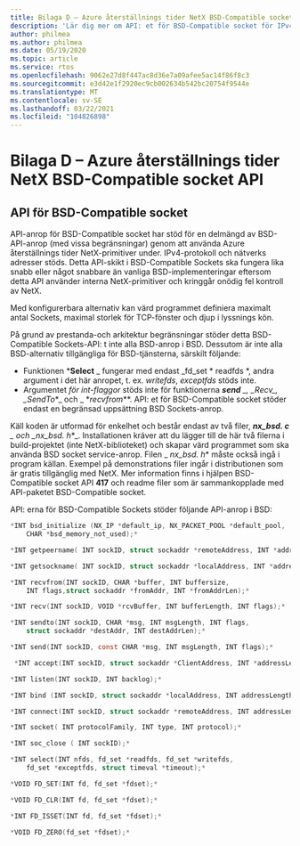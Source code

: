 ```yaml
---
title: Bilaga D – Azure återställnings tider NetX BSD-Compatible socket API
description: 'Lär dig mer om API: et för BSD-Compatible socket för IPv4.'
author: philmea
ms.author: philmea
ms.date: 05/19/2020
ms.topic: article
ms.service: rtos
ms.openlocfilehash: 9062e27d8f447ac8d36e7a09afee5ac14f86f8c3
ms.sourcegitcommit: e3d42e1f2920ec9cb002634b542bc20754f9544e
ms.translationtype: MT
ms.contentlocale: sv-SE
ms.lasthandoff: 03/22/2021
ms.locfileid: "104826898"
---
```

# <a name="appendix-d---azure-rtos-netx-bsd-compatible-socket-api"></a>Bilaga D – Azure återställnings tider NetX BSD-Compatible socket API

## <a name="bsd-compatible-socket-api"></a>API för BSD-Compatible socket

API-anrop för BSD-Compatible socket har stöd för en delmängd av BSD-API-anrop (med vissa begränsningar) genom att använda Azure återställnings tider NetX-primitiver under. IPv4-protokoll och nätverks adresser stöds. Detta API-skikt i BSD-Compatible Sockets ska fungera lika snabb eller något snabbare än vanliga BSD-implementeringar eftersom detta API använder interna NetX-primitiver och kringgår onödig fel kontroll av NetX.

Med konfigurerbara alternativ kan värd programmet definiera maximalt antal Sockets, maximal storlek för TCP-fönster och djup i lyssnings kön.

På grund av prestanda-och arkitektur begränsningar stöder detta BSD-Compatible Sockets-API: t inte alla BSD-anrop i BSD. Dessutom är inte alla BSD-alternativ tillgängliga för BSD-tjänsterna, särskilt följande:

- Funktionen ***Select** _ fungerar med endast _fd_set \* readfds *, andra argument i det här anropet, t. ex. *writefds*, *exceptfds* stöds inte.
- Argumentet *för int-flaggor* stöds inte för funktionerna ***send** _, _*_Recv_*_, _*_SendTo_*_ och _ *_recvfrom_**. API: et för BSD-Compatible socket stöder endast en begränsad uppsättning BSD Sockets-anrop.

Käll koden är utformad för enkelhet och består endast av två filer, ***nx_bsd. c** _ och _*_nx_bsd. h_*_. Installationen kräver att du lägger till de här två filerna i build-projektet (inte NetX-biblioteket) och skapar värd programmet som ska använda BSD socket service-anrop. Filen _ *_nx_bsd. h_** måste också ingå i program källan. Exempel på demonstrations filer ingår i distributionen som är gratis tillgänglig med NetX. Mer information finns i hjälpen BSD-Compatible socket API **417** och readme filer som är sammankopplade med API-paketet BSD-Compatible socket.

API: erna för BSD-Compatible Sockets stöder följande API-anrop i BSD:

```C
*INT bsd_initialize (NX_IP *default_ip, NX_PACKET_POOL *default_pool,
    CHAR *bsd_memory_not_used);*

*INT getpeername( INT sockID, struct sockaddr *remoteAddress, INT *addressLength);*

*INT getsockname( INT sockID, struct sockaddr *localAddress, INT *addressLength);*

*INT recvfrom(INT sockID, CHAR *buffer, INT buffersize,
    INT flags,struct sockaddr *fromAddr, INT *fromAddrLen);*

*INT recv(INT sockID, VOID *rcvBuffer, INT bufferLength, INT flags);*

*INT sendto(INT sockID, CHAR *msg, INT msgLength, INT flags,
    struct sockaddr *destAddr, INT destAddrLen);*

*INT send(INT sockID, const CHAR *msg, INT msgLength, INT flags);*

 *INT accept(INT sockID, struct sockaddr *ClientAddress, INT *addressLength);*

*INT listen(INT sockID, INT backlog);*

*INT bind (INT sockID, struct sockaddr *localAddress, INT addressLength);*

*INT connect(INT sockID, struct sockaddr *remoteAddress, INT addressLength);*

*INT socket( INT protocolFamily, INT type, INT protocol);*

*INT soc_close ( INT sockID);*

*INT select(INT nfds, fd_set *readfds, fd_set *writefds,
    fd_set *exceptfds, struct timeval *timeout);*

*VOID FD_SET(INT fd, fd_set *fdset);*

*VOID FD_CLR(INT fd, fd_set *fdset);*

*INT FD_ISSET(INT fd, fd_set *fdset);*

*VOID FD_ZERO(fd_set *fdset);*

```
